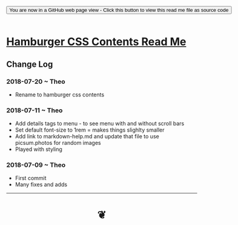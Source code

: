 
<span style=display:none; >[You are now in a GitHub source code view - click this link to view Read Me file as a web page]( https://pushme-pullyou.github.io/#tootoo-templates/hamburger-css-contents/README.md "View file as a web page." ) </span>

<div><input type=button class = 'btn btn-secondary btn-sm' onclick="window.location.href='https://github.com/pushme-pullyou/pushme-pullyou.github.io/tree/master/tootoo-templates/hamburger-css-contents'";
value='You are now in a GitHub web page view - Click this button to view this read me file as source code' ></div>

<br>

# [Hamburger CSS Contents Read Me]( #/tootoo-templates/hamburger-css-contents/README.md )

<!--
<iframe src=https://pushme-pullyou.github.io/tootoo-templates/hamburger-bootswatch/hamburger-bootswatch.html width=100% height=500px >Iframes are not viewable in GitHub source code views</iframe>

## Full Screen: [Hamburger Bootswatch]( https://pushme-pullyou.github.io/tootoo-templates/hamburger-bootswatch/hamburger-bootswatch.html )
-->



## Change Log


### 2018-07-20 ~ Theo

* Rename to hamburger css contents


### 2018-07-11 ~ Theo

* Add details tags to menu - to see menu with and without scroll bars
* Set default font-size to 1rem = makes things slighlty smaller
* Add link to markdown-help.md and update that file to use picsum.photos for random images
* Played with styling

### 2018-07-09 ~ Theo

* First commit
* Many fixes and adds

***

# <center title="hello!" ><a href=javascript:window.scrollTo(0,0); style=text-decoration:none; > ❦ </a></center>
